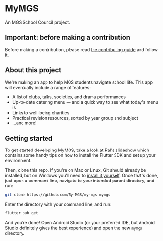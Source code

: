 # MyMGS
An MGS School Council project.

## Important: before making a contribution
Before making a contribution, please read [the contributing guide](https://github.com/My-MGS/my-mgs/blob/master/CONTRIBUTING.md) and follow it.

## About this project
We're making an app to help MGS students navigate school life. This app will eventually include a range of features:

- A list of clubs, talks, societies, and drama performances
- Up-to-date catering menu — and a quick way to see what today's menu is
- Links to well-being charities
- Practical revision resources, sorted by year group and subject
- ...and more!

## Getting started
To get started developing MyMGS, [take a look at Pal's slideshow](https://docs.google.com/presentation/d/1PeUDCDDno2yWrFLfk6lrHQWurxSg167CJwW3c2knNwk/edit?usp=sharing) which contains some handy tips on how to install the Flutter SDK and set up your environment.

Then, clone this repo. If you're on Mac or Linux, Git should already be installed, but on Windows you'll need to [install it yourself](https://git-scm.com/download/win). Once that's done, just open a command line, navigate to your intended parent directory, and run:

```bash
git clone https://github.com/My-MGS/my-mgs mymgs
```

Enter the directory with your command line, and run:

```bash
flutter pub get
```

And you're done! Open Android Studio (or your preferred IDE, but Android Studio definitely gives the best experience) and open the new `mymgs` directory.